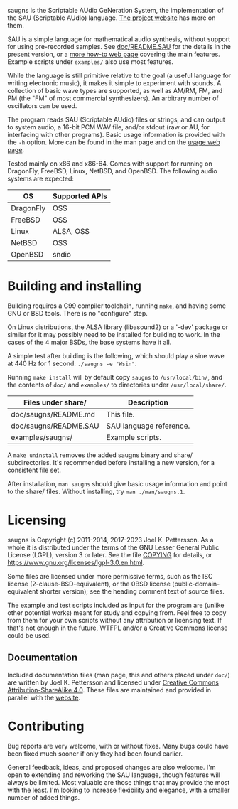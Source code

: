 saugns is the Scriptable AUdio GeNeration System,
the implementation of the SAU (Scriptable AUdio) language.
[The project website](https://sau.frama.io/) has more on them.

SAU is a simple language for mathematical audio synthesis,
without support for using pre-recorded samples.
See [doc/README.SAU](doc/README.SAU) for the details in the present version,
or a [more how-to web page](https://sau.frama.io/language.html) covering
the main features. Example scripts under `examples/` also use most features.

While the language is still primitive relative to the
goal (a useful language for writing electronic music),
it makes it simple to experiment with sounds.
A collection of basic wave types are supported, as well
as AM/RM, FM, and PM (the "FM" of most commercial synthesizers).
An arbitrary number of oscillators can be used.

The program reads SAU (Scriptable AUdio) files or strings,
and can output to system audio, a 16-bit PCM WAV file,
and/or stdout (raw or AU, for interfacing with other programs).
Basic usage information is provided with the `-h` option. More
can be found in the man page and on the
[usage web page](https://sau.frama.io/usage.html).

Tested mainly on x86 and x86-64. Comes with support for
running on DragonFly, FreeBSD, Linux, NetBSD, and OpenBSD.
The following audio systems are expected:

| OS        | Supported APIs  |
| -         | -               |
| DragonFly | OSS             |
| FreeBSD   | OSS             |
| Linux     | ALSA, OSS       |
| NetBSD    | OSS             |
| OpenBSD   | sndio           |

Building and installing
=======================

Building requires a C99 compiler toolchain, running `make`,
and having some GNU or BSD tools. There is no "configure" step.

On Linux distributions, the ALSA library (libasound2) or a '-dev' package
or similar for it may possibly need to be installed for building to work.
In the cases of the 4 major BSDs, the base systems have it all.

A simple test after building is the following, which should
play a sine wave at 440 Hz for 1 second: `./saugns -e "Wsin"`.

Running `make install` will by default copy `saugns` to `/usr/local/bin/`,
and the contents of `doc/` and `examples/` to
directories under `/usr/local/share/`.

| Files under share/    | Description               |
| -                     | -                         |
| doc/saugns/README.md  | This file.                |
| doc/saugns/README.SAU | SAU language reference.   |
| examples/saugns/      | Example scripts.          |

A `make uninstall` removes the added saugns binary and share/ subdirectories.
It's recommended before installing a new version, for a consistent file set.

After installation, `man saugns` should give basic usage information and
point to the share/ files. Without installing, try `man ./man/saugns.1`.

Licensing
=========

saugns is Copyright (c) 2011-2014, 2017-2023 Joel K. Pettersson.
As a whole it is distributed under the terms of the GNU Lesser General
Public License (LGPL), version 3 or later. See the file [COPYING](COPYING)
for details, or <https://www.gnu.org/licenses/lgpl-3.0.en.html>.

Some files are licensed under more permissive terms, such as
the ISC license (2-clause-BSD-equivalent), or
the 0BSD license (public-domain-equivalent shorter version);
see the heading comment text of source files.

The example and test scripts included as input for the program
are (unlike other potential works) meant for study and copying
from. Feel free to copy from them for your own scripts without
any attribution or licensing text. If that's not enough in the
future, WTFPL and/or a Creative Commons license could be used.

Documentation
-------------

Included documentation files (man page, this and others placed under `doc/`)
are written by Joel K. Pettersson and licensed under [Creative Commons
Attribution-ShareAlike 4.0](https://creativecommons.org/licenses/by-sa/4.0/).
These files are maintained and provided in parallel
with the [website](https://sau.frama.io).

Contributing
============

Bug reports are very welcome, with or without fixes. Many bugs
could have been fixed much sooner if only they had been found earlier.

General feedback, ideas, and proposed changes are also welcome. I'm
open to extending and reworking the SAU language, though features will
always be limited. Most valuable are those things that may provide the
most with the least. I'm looking to increase flexibility and elegance,
with a smaller number of added things.
